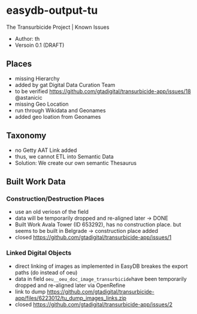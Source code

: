 # easydb-output-tu
The Transurbicide Project | Known Issues
- Author: th
- Versoin 0.1 (DRAFT)


## Places
- missing Hierarchy
- added by gat Digital Data Curation Team
- to be verified https://github.com/gtadigital/transurbicide-app/issues/18 @astanicic
- missing Geo Location
- run through Wikidata and Geonames
- added geo loation from Geonames

## Taxonomy
- no Getty AAT Link added
- thus, we cannot ETL into Semantic Data
- Solution: We create our own semantic Thesaurus

## Built Work Data
###  Construction/Destruction Places 
- use an old veriosn of the field
- data will be temporarily dropped and re-aligned later -> DONE
- Built Work Avala Tower (ID 653292), has no construction place. but seems to be built in Belgrade -> construction place added
- closed https://github.com/gtadigital/transurbicide-app/issues/1

### Linked Digital Objects
- direct linking of images as implemented in EasyDB breakes the export paths (do instead of oeu)
- data in field `oeu__oeu_doc_image_transurbicide`have been temporarily dropped and re-aligned later via OpenRefine 
- link to dump https://github.com/gtadigital/transurbicide-app/files/6223012/tu_dump_images_links.zip
- closed https://github.com/gtadigital/transurbicide-app/issues/2

